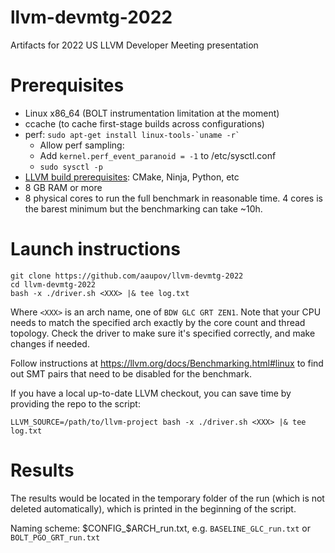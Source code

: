 # llvm-devmtg-2022
Artifacts for 2022 US LLVM Developer Meeting presentation

# Prerequisites
- Linux x86_64 (BOLT instrumentation limitation at the moment)
- ccache (to cache first-stage builds across configurations)
- perf: ```sudo apt-get install linux-tools-`uname -r` ```
  - Allow perf sampling:
  - Add `kernel.perf_event_paranoid = -1` to /etc/sysctl.conf
  - `sudo sysctl -p`
- [LLVM build prerequisites](https://llvm.org/docs/GettingStarted.html#software):
    CMake, Ninja, Python, etc
- 8 GB RAM or more
- 8 physical cores to run the full benchmark in reasonable time.
    4 cores is the barest minimum but the benchmarking can take ~10h.

# Launch instructions
```
git clone https://github.com/aaupov/llvm-devmtg-2022
cd llvm-devmtg-2022
bash -x ./driver.sh <XXX> |& tee log.txt
```
Where `<XXX>` is an arch name, one of `BDW GLC GRT ZEN1`.
Note that your CPU needs to match the specified arch exactly by the core count
and thread topology. Check the driver to make sure it's specified correctly, and
make changes if needed.

Follow instructions at https://llvm.org/docs/Benchmarking.html#linux to find out
SMT pairs that need to be disabled for the benchmark.


If you have a local up-to-date LLVM checkout, you can save time by providing the
repo to the script:
```
LLVM_SOURCE=/path/to/llvm-project bash -x ./driver.sh <XXX> |& tee log.txt
```

# Results
The results would be located in the temporary folder of the run (which is not
deleted automatically), which is printed in the beginning of the script.

Naming scheme: $CONFIG_$ARCH_run.txt, e.g.
`BASELINE_GLC_run.txt` or `BOLT_PGO_GRT_run.txt`
